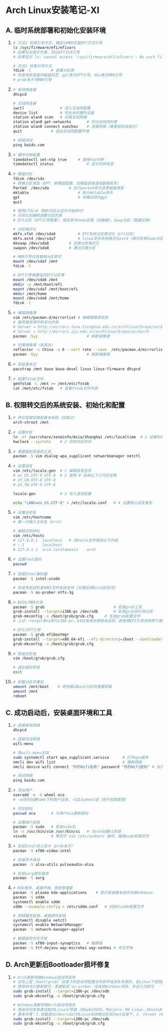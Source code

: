 # Arch Linux安装笔记-XI


## A. 临时系统部署和初始化安装环境

1. ```sh
   # 方法1 检查引导方式，确定以MBR还是GPT方式引导
   ls /sys/firmware/efi/efivars
   # 如果列出相关列表，则以GPT方式引导
   # 如果显示`ls: cannot access '/sys/firmware/efi/efivars': No such file or directory`，即无法列出efi信息，则以MBR方式引导
   
   # 方法2 检查引导方式
   fdisk -l			# 查看分区表
   # 检查待安装盘的磁盘标签，gpt表示GPT引导，dos表示MBR引导
   # prob本子为MBR引导
   ```

2. ```sh
   # 有线网连接
   dhcpcd
   
   # 无线网连接
   iwctl				# 进入无线网配置
   device list			# 列出本机硬件设备
   station wlan0 scan	# 扫描无线网络
   station wlan0 get-networks		# 列出无线网列表
   station wlan0 connect xuezhou	# 连接网络（需要密码会提示）
   quit				# 退出无线网配置环境
   
   # 网络测试
   ping baidu.com
   ```

3. ```sh
   # 硬件时钟配置
   timedatectl set-ntp true		# 使用ntp时钟
   timedatectl status				# 显示时钟信息
   ```

4. ```sh
   # 硬盘分区
   fdisk /dev/sdx
   # 转换分区类型（GPT，新硬盘配置，旧硬盘容易造成数据丢失）
   Parted  /dev/sda			# 执行parted命令变更磁盘类型
   mktable						# 执行mktable命令
   gpt							# 将模式转为gpt
   quit
   
   # 使用cfdisk（MBR分区从这步开始即可）
   # 可视化创建和调整分区列表
   # EFI分区（GPT引导需要），根目录与home目录（存数据），Swap分区（数据交换）
   
   # 分区格式化
   mkfs.vfat /dev/sda6			# EFI系统分区格式化（efi分区）
   mkfs.ext4 /dev/sda7			# linux文件系统格式化ext4（根分区和home分区）
   mkswap /dev/sda8			# 交换分区格式化
   swapon /dev/sda8			# 激活交换分区
   
   # MBR引导仅挂载根分区即可
   mount /dev/sda7 /mnt
   fdisk -l
   
   # GPT引导需要挂在EFI分区等
   mount /dev/sda6 /mnt
   mkdir -p /mnt/boot/efi
   mount /dev/sda7 /mnt/boot/efi
   mkdir /mnt/home
   mount /dev/sda8 /mnt/home
   fdisk -l
   ```

5. ```sh
   # 编辑镜像源
   vim /etc/pacman.d/mirrorlist	# 编辑镜像源信息
   # 推荐使用清华和浙大的源
   # Server = http://mirrors.tuna.tsinghua.edu.cn/archlinux/$repo/os/$arch
   # Server = http://mirrors.zju.edu.cn/archlinux/$repo/os/$arch
   pacman -Syy						# 刷新镜像源
   
   # 切换镜像源（未成功）
   reflector -c China -a 6 --sort rate --save  /etc/pacman.d/mirrorlist
   pacman -Syy						# 刷新镜像源
   ```

6. ```sh
   # 安装基本包
   pacstrap /mnt base base-devel linux linux-firmware dhcpcd
   ```

7. ```sh
   # 配置fstab文件
   genfstab -L /mnt >> /mnt/etc/fstab
   cat /mnt/etc/fstab	# 查看fstab文件内容
   ```

## B. 权限转交后的系统安装、初始化和配置

1. ```sh
   # 转交权限切换到基本系统（挂载过）
   arch-chroot /mnt
   ```

2. ```sh
   # 设置时区
   ln -sf /usr/share/zoneinfo/Asia/Shanghai /etc/localtime	# 1 设置时区为亚洲-上海
   hwclock --systohc	# 2 同步时区时间
   ```

3. ```sh
   # 需要提前安装的工具
   pacman -S vim dialog wpa_supplicant networkmanager netctl
   ```

4. ```sh
   # 设置语言
   vim /etc/locale.gen	# 1 编辑语言选项
   # en_US.UTF-8 UTF-8	# 2 使用'#'去掉以下三行的注释
   # zh_CN.UTF-8 UTF-8
   # zh_TW.UTF-8 UTF-8
   
   locale-gen			# 3 写入语言配置
   
   echo "LANG=en_US.UTF-8" > /etc/locale.conf	# 4 设置默认语言类型
   ```

5. ```sh
   # 设置主机名
   vim /etc/hostname
   # 第一行输入主机名（arch）
   
   # 编辑主机地址
   vim /etc/hosts
   # 127.0.0.1	localhost	# 向hosts文件增加以下内容
   # ::1		localhost
   # 127.0.1.1	arch.localdomain	arch
   ```

6. ```sh
   # 设置root密码
   passwd
   ```

7. ```sh
   # 安装Intel解码器
   pacman -S intel-ucode
   
   # 安装多系统检查和NT文件系统支持（方便后续Win分区检测）
   pacman -S os-prober ntfs-3g
   ```

8. ```sh
   # BIOS/MBR引导
   pacman -S grub								# 安装grub工具
   grub-install --target=i386-pc /dev/sdb		# 安装grub到引导分区
   grub-mkconfig -o /boot/grub/grub.cfg		# 生成grub配置文件
   # 上述--target默认即为i386-pc，64位系统也使用该选项，若使用EFI引导则按照下面的方式选择参数
   
   # EFI/GPT引导
   pacman -S grub efibootmgr
   grub-install --target=x86_64-efi --efi-directory=/boot --bootloader-id=grub
   grub-mkconfig -o /boot/grub/grub.cfg
   ```

9. ```sh
   # 安装后检查
   vim /boot/grub/grub.cfg
   
   # 退出临时系统
   exit
   ```

10. ```sh
    # 卸载分区并重启
    umount /mnt/boot	# 若挂载过boot分区则需要卸载
    umount /mnt
    reboot
    ```

## C. 成功启动后，安装桌面环境和工具

1. ```sh
   # 连接有线网络
   dhcpcd
   
   # 连接无线网络
   wifi-menu
   
   # 若wifi-menu无效
   sudo systemctl start wpa_supplicant.service		# 打开wpa服务
   nmcli dev wifi list								# 搜索网络
   nmcli device wifi connect "你的Wifi名称" password "你的Wifi密码"	# 加入网络（引号保留）
   
   # 测试网络
   ping baidu.com
   ```

2. ```sh
   # 添加用户
   useradd -m -G wheel oca
   # -m同时创建home下的用户目录，-G加入wheel组（用于权限管理）
   
   # 添加密码
   passwd oca		# 为用户oca更新密码
   
   # 设置用户权限
   pacman -S sudo	# 安装sudo包
   ln -s /usr/bin/vim /usr/bin/vi	# 为vim创建vi软链
   visudo			# 等同于`vim /etc/sudoers`操作，编辑sudo权限文件
   ```

3. ```sh
   # 安装Intel核心显卡（prob本子）
   pacman -S xf86-video-intel
   
   # 安装声卡驱动
   pacman -S alsa-utils pulseaudio-alsa
   
   # 安装xorg图形服务
   pacman -S xorg
   ```

4. ```sh
   # KDE程序、桌面环境、登录管理器
   pacman -S plasma kde-applications	# 若只安装基本组件则装kdebase
   pacman -S sddm
   systemctl enable sddm
   sddm --example-config > /etc/sddm.conf	# 初始化sddm配置文件
   
   # 网络服务启用、桌面部件安装
   systemctl disable netctl
   systemctl enable NetworkManager
   pacman -S network-manager-applet
   
   # 触摸板和中文字体
   pacman -S xf86-input-synaptics	# 触摸板
   pacman -S ttf-dejavu wqy-microhei wqy-zenhei	# 中文字体
   ```

## D. Arch更新后Bootloader损坏修复

1. ```sh
   # Arch更新导致Windows启动项丢失
   # 实际上是`/boot/grub/`目录下的启动项配置文件损坏或丢失导致的，在Linux下使用grub工具更新配置即可
   # 使用命令行更新即可，若更新后`os-prober`没发现Windows项目，多试几次即可
   sudo grub-install --target=i386-pc /dev/sdb
   sudo grub-mkconfig -o /boot/grub/grub.cfg
   
   # Windows更新导致Arch启动项丢失
   # 借由任何有急救功能的Linux引导盘（如openSUSE，Manjaro，MX Linux，UbuntuKylin等，仅有CLI的Arch也可）进入救援模式
   # 基本步骤：1.挂载类似/dev/sda7的Linux系统根分区到/mnt目录下，2.`chroot /mnt`切换到本地系统，3.更新启动项
   sudo grub-install --target=i386-pc /dev/sdb
   sudo grub-mkconfig -o /boot/grub/grub.cfg
   ```

